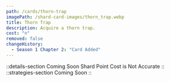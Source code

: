 ```yaml
---
path: /cards/thorn-trap
imagePath: /shard-card-images/thorn_trap.webp
title: Thorn Trap
description: Acquire a thorn trap.
cost: "n"
removed: false
changeHistory:
  - Season 1 Chapter 2: "Card Added"
---
```

::details-section
Coming Soon
Shard Point Cost is Not Accurate
::
::strategies-section
Coming Soon
::